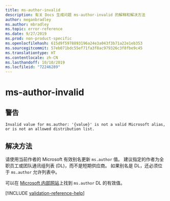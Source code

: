 ```yaml
---
title: ms-author-invalid
description: 有关 Docs 生成问题 ms-author-invalid 的解释和解决方法
author: meganbradley
ms.author: mbradley
ms.topic: error-reference
ms.date: 9/27/2019
ms.prod: non-product-specific
ms.openlocfilehash: 615d9f5978893196a24e3a043f3b71a22e1eb353
ms.sourcegitcommit: 57eb071bdc55ef71fa3f8ac979326c3f8fbe9c45
ms.translationtype: HT
ms.contentlocale: zh-CN
ms.lasthandoff: 10/10/2019
ms.locfileid: "72246289"
---
```

# <a name="ms-author-invalid"></a>ms-author-invalid

## <a name="warning"></a>警告

`Invalid value for ms.author: '{value}' is not a valid Microsoft alias, or is not an allowed distribution list.`

## <a name="resolution"></a>解决方法

请使用当前作者的 Microsoft 有效别名更新 `ms.author` 值。 建议指定的作者为全职员工或团队通讯组列表 (DL)，而不是短期供应商。 如果别名是 DL，还必须位于 `ms.author` 允许列表中。

可以在 [Microsoft 内部网站](https://docsmetadatatool.azurewebsites.net/allowlists)上找到 `ms.author` DL 的有效值。

<!--make sure to add this file to your includes folder and verify the path-->
[!INCLUDE [validation-reference-help](includes/validation-reference-help.md)]
